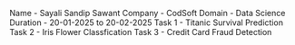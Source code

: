 Name - Sayali Sandip Sawant
Company - CodSoft
Domain - Data Science 
Duration - 20-01-2025 to 20-02-2025
Task 1 - Titanic Survival Prediction
Task 2 - Iris Flower Classfication
Task 3 - Credit Card Fraud Detection
